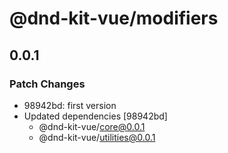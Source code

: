 # @dnd-kit-vue/modifiers

## 0.0.1

### Patch Changes

- 98942bd: first version
- Updated dependencies [98942bd]
  - @dnd-kit-vue/core@0.0.1
  - @dnd-kit-vue/utilities@0.0.1
